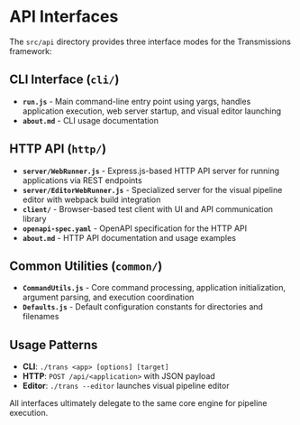 # API Interfaces

The `src/api` directory provides three interface modes for the Transmissions framework:

## CLI Interface (`cli/`)
- **`run.js`** - Main command-line entry point using yargs, handles application execution, web server startup, and visual editor launching
- **`about.md`** - CLI usage documentation

## HTTP API (`http/`)
- **`server/WebRunner.js`** - Express.js-based HTTP API server for running applications via REST endpoints
- **`server/EditorWebRunner.js`** - Specialized server for the visual pipeline editor with webpack build integration
- **`client/`** - Browser-based test client with UI and API communication library
- **`openapi-spec.yaml`** - OpenAPI specification for the HTTP API
- **`about.md`** - HTTP API documentation and usage examples

## Common Utilities (`common/`)
- **`CommandUtils.js`** - Core command processing, application initialization, argument parsing, and execution coordination
- **`Defaults.js`** - Default configuration constants for directories and filenames

## Usage Patterns
- **CLI**: `./trans <app> [options] [target]`
- **HTTP**: `POST /api/<application>` with JSON payload
- **Editor**: `./trans --editor` launches visual pipeline editor

All interfaces ultimately delegate to the same core engine for pipeline execution.